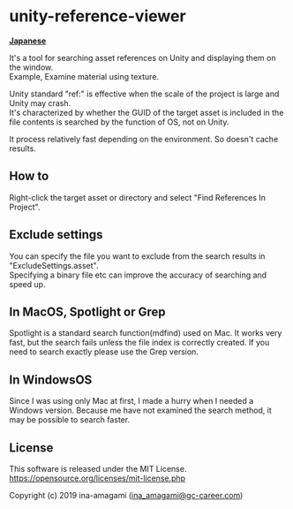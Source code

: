 # unity-reference-viewer

[**Japanese**](README.md)

It's a tool for searching asset references on Unity and displaying them on the window.  
Example, Examine material using texture.  

Unity standard "ref:" is effective when the scale of the project is large and Unity may crash.  
It's characterized by whether the GUID of the target asset is included in the file contents is searched by the function of OS, not on Unity.  
  
It process relatively fast depending on the environment. So doesn't cache results.

## How to

Right-click the target asset or directory and select "Find References In Project".

## Exclude settings

You can specify the file you want to exclude from the search results in "ExcludeSettings.asset".  
Specifying a binary file etc can improve the accuracy of searching and speed up.

## In MacOS, Spotlight or Grep

Spotlight is a standard search function(mdfind) used on Mac.
It works very fast, but the search fails unless the file index is correctly created.
If you need to search exactly please use the Grep version.

## In WindowsOS

Since I was using only Mac at first, I made a hurry when I needed a Windows version.
Because me have not examined the search method, it may be possible to search faster.

## License

This software is released under the MIT License.  
https://opensource.org/licenses/mit-license.php

Copyright (c) 2019 ina-amagami (ina_amagami@gc-career.com)